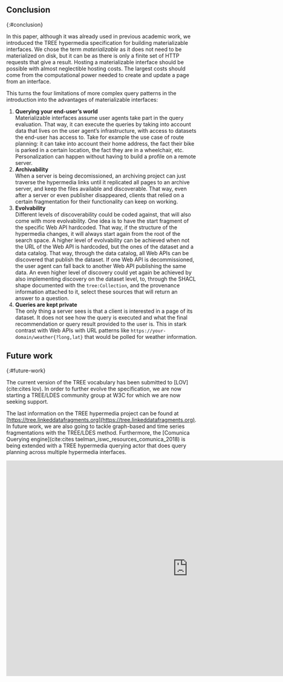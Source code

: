 ## Conclusion
{:#conclusion}

In this paper, although it was already used in previous academic work, we introduced the TREE hypermedia specification for building materializable interfaces.
We chose the term _materializable_ as it does not need to be materialized on disk, but it can be as there is only a finite set of HTTP requests that give a result.
Hosting a materializable interface should be possible with almost neglectible hosting costs.
The largest costs should come from the computational power needed to create and update a page from an interface.

This turns the four limitations of more complex query patterns in the introduction into the advantages of materializable interfaces:

 1. __Querying your end-user’s world__<br/>
Materializable interfaces assume user agents take part in the query evaluation.
That way, it can execute the queries by taking into account data that lives on the user agent’s infrastructure, with access to datasets the end-user has access to. Take for example the use case of route planning: it can take into account their home address, the fact their bike is parked in a certain location, the fact they are in a wheelchair, etc. Personalization can happen without having to build a profile on a remote server.
 2. __Archivability__<br/>
 When a server is being decomissioned, an archiving project can just traverse the hypermedia links until it replicated all pages to an archive server, and keep the files available and discoverable. That way, even after a server or even publisher disappeared, clients that relied on a certain fragmentation for their functionality can keep on working.
 3. __Evolvability__<br/>
 Different levels of discoverability could be coded against, that will also come with more evolvability.
 One idea is to have the start fragment of the specific Web API hardcoded. That way, if the structure of the hypermedia changes, it will always start again from the root of the search space.
 A higher level of evolvability can be achieved when not the URL of the Web API is hardcoded, but the ones of the dataset and a data catalog. That way, through the data catalog, all Web APIs can be discovered that publish the dataset. If one Web API is decommissioned, the user agent can fall back to another Web API publishing the same data. An even higher level of discovery could yet again be achieved by also implementing discovery on the dataset level, to, through the SHACL shape documented with the `tree:Collection`, and the provenance information attached to it, select these sources that will return an answer to a question.
 4. __Queries are kept private__<br/>
The only thing a server sees is that a client is interested in a page of its dataset. It does not see how the query is executed and what the final recommendation or query result provided to the user is. This in stark contrast with Web APIs with URL patterns like `https://your-domain/weather{?long,lat}` that would be polled for weather information.

## Future work
{:#future-work}

The current version of the TREE vocabulary has been submitted to [LOV](cite:cites lov).
In order to further evolve the specification, we are now starting a TREE/LDES community group at W3C for which we are now seeking support.

The last information on the TREE hypermedia project can be found at [https://tree.linkeddatafragments.org](https://tree.linkeddatafragments.org).
In future work, we are also going to tackle graph-based and time series fragmentations with the TREE/LDES method.
Furthermore, the [Comunica Querying engine](cite:cites taelman_iswc_resources_comunica_2018) is being extended with a TREE hypermedia querying actor that does query planning across multiple hypermedia interfaces.

<iframe src="https://docs.google.com/presentation/d/e/2PACX-1vTZIHQyDDVOtPew4aSb-ST_heukbVDzSGCAT-7neLsTu-ZS5wLTmtlmAW4iriyq4jO1cLhc4b5VvOu9/embed?start=false&loop=false&delayms=3000" frameborder="0" width="960" height="569" allowfullscreen="true" mozallowfullscreen="true" webkitallowfullscreen="true"></iframe>
